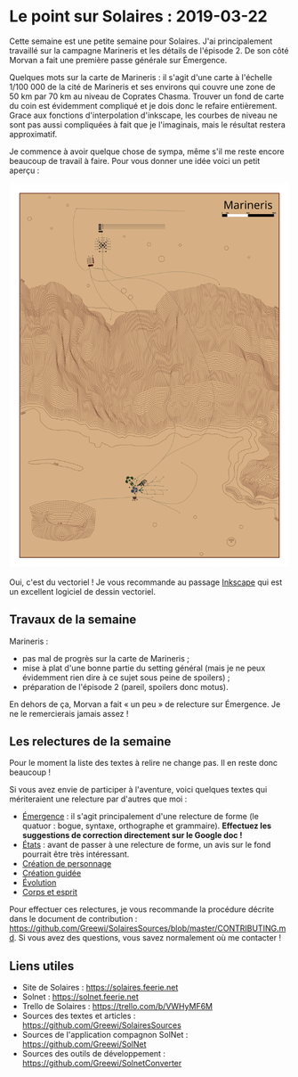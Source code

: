 # Le point sur Solaires : 2019-03-22

Cette semaine est une petite semaine pour Solaires. J'ai principalement travaillé sur la campagne Marineris et les détails de l'épisode 2. De son côté Morvan a fait une première passe générale sur Émergence.

Quelques mots sur la carte de Marineris : il s'agit d'une carte à l'échelle 1/100 000 de la cité de Marineris et ses environs qui couvre une zone de 50 km par 70 km au niveau de Coprates Chasma. Trouver un fond de carte du coin est évidemment compliqué et je dois donc le refaire entièrement. Grace aux fonctions d'interpolation d'inkscape, les courbes de niveau ne sont pas aussi compliquées à fait que je l'imaginais, mais le résultat restera approximatif.

Je commence à avoir quelque chose de sympa, même s'il me reste encore beaucoup de travail à faire. Pour vous donner une idée voici un petit aperçu : 

![Carte de Marineris (Work in progress)](./illustrations/carte_marineris.svg)

Oui, c'est du vectoriel ! Je vous recommande au passage [Inkscape](https://www.inkscape.org) qui est un excellent logiciel de dessin vectoriel.

## Travaux de la semaine
Marineris :
* pas mal de progrès sur la carte de Marineris ;
* mise à plat d'une bonne partie du setting général (mais je ne peux évidemment rien dire à ce sujet sous peine de spoilers) ;
* préparation de l'épisode 2 (pareil, spoilers donc motus).

En dehors de ça, Morvan a fait « un peu » de relecture sur Émergence. Je ne le remercierais jamais assez !

## Les relectures de la semaine

Pour le moment la liste des textes à relire ne change pas. Il en reste donc beaucoup !

Si vous avez envie de participer à l'aventure, voici quelques textes qui mériteraient une relecture par d'autres que moi :
* [Émergence](https://docs.google.com/document/d/10dHvO2VacHHneT29BUMUvOUlS-t7jgMPzU9-dq-iOTs/edit?usp=sharing&authkey=CPvav5QJ) : il s'agit principalement d'une relecture de forme (le quatuor : bogue, syntaxe, orthographe et grammaire). **Effectuez les suggestions de correction directement sur le Google doc !**
* [États](https://github.com/Greewi/SolairesSources/blob/master/Encyclop%C3%A9die/1%20-%20Jouer%20%C3%A0%20Solaires/%C3%89tats.md) : avant de passer à une relecture de forme, un avis sur le fond pourrait être très intéressant.
* [Création de personnage](https://github.com/Greewi/SolairesSources/blob/master/Encyclop%C3%A9die/2%20-%20Les%20personnages/1%20-%20Cr%C3%A9ation%20de%20personnage.md)
* [Création guidée](https://github.com/Greewi/SolairesSources/blob/master/Encyclop%C3%A9die/2%20-%20Les%20personnages/2%20-%20Cr%C3%A9ation%20guid%C3%A9e.md)
* [Évolution](https://github.com/Greewi/SolairesSources/blob/master/Encyclop%C3%A9die/2%20-%20Les%20personnages/5%20-%20%C3%89volution.md)
* [Corps et esprit](https://github.com/Greewi/SolairesSources/blob/master/Encyclop%C3%A9die/1%20-%20Jouer%20%C3%A0%20Solaires/%C3%89lement%20sp%C3%A9cial%20-%20Corps%20et%20Esprit.md)

Pour effectuer ces relectures, je vous recommande la procédure décrite dans le document de contribution : https://github.com/Greewi/SolairesSources/blob/master/CONTRIBUTING.md. Si vous avez des questions, vous savez normalement où me contacter !

## Liens utiles

* Site de Solaires : https://solaires.feerie.net
* Solnet : https://solnet.feerie.net
* Trello de Solaires : https://trello.com/b/VWHyMF6M
* Sources des textes et articles : https://github.com/Greewi/SolairesSources
* Sources de l'application compagnon SolNet : https://github.com/Greewi/SolNet
* Sources des outils de développement : https://github.com/Greewi/SolnetConverter
